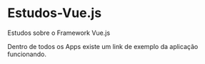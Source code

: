 # Estudos-Vue.js
Estudos sobre o Framework Vue.js

Dentro de todos os Apps existe um link de exemplo da aplicação funcionando.
